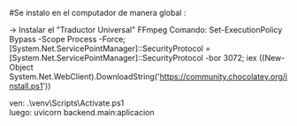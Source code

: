 #Se instalo en el computador de manera global : 

-> Instalar el "Traductor Universal" FFmpeg
Comando: Set-ExecutionPolicy Bypass -Scope Process -Force; [System.Net.ServicePointManager]::SecurityProtocol = [System.Net.ServicePointManager]::SecurityProtocol -bor 3072; iex ((New-Object System.Net.WebClient).DownloadString('https://community.chocolatey.org/install.ps1'))

ven: .\venv\Scripts\Activate.ps1  
luego: uvicorn backend.main:aplicacion 